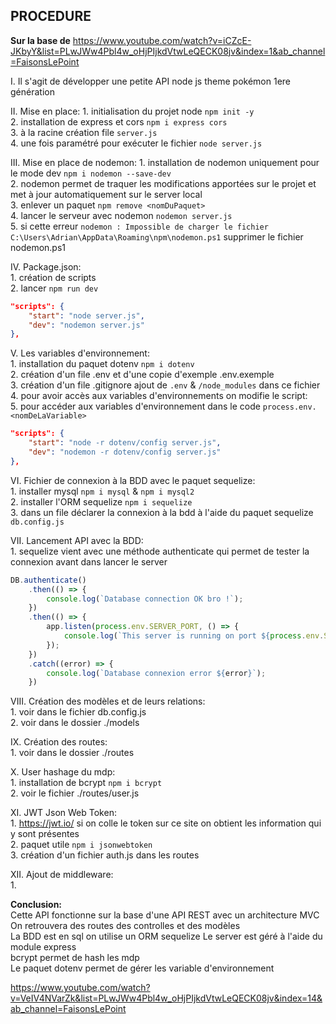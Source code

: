 ## PROCEDURE

**Sur la base de** https://www.youtube.com/watch?v=iCZcE-JKbyY&list=PLwJWw4Pbl4w_oHjPIjkdVtwLeQECK08jv&index=1&ab_channel=FaisonsLePoint  

I. Il s'agit de développer une petite API node js theme pokémon 1ere génération   

II. Mise en place:
    1. initialisation du projet node `npm init -y`  
    2. installation de express et cors `npm i express cors`    
    3. à la racine création file `server.js`  
    4. une fois paramétré pour exécuter le fichier `node server.js`  

III. Mise en place de nodemon:
    1. installation de nodemon uniquement pour le mode dev `npm i nodemon --save-dev`     
    2. nodemon permet de traquer les modifications apportées sur le projet et met à jour automatiquement sur le server local  
    3. enlever un paquet `npm remove <nomDuPaquet>`  
    4. lancer le serveur avec nodemon `nodemon server.js`  
    5. si cette erreur `nodemon : Impossible de charger le fichier C:\Users\Adrian\AppData\Roaming\npm\nodemon.ps1` supprimer le fichier nodemon.ps1  

IV. Package.json:  
    1. création de scripts  
    2. lancer `npm run dev`  
```json
"scripts": {
    "start": "node server.js",
    "dev": "nodemon server.js"
},
```

V. Les variables d'environnement:  
    1. installation du paquet dotenv `npm i dotenv`  
    2. création d'un file .env et d'une copie d'exemple .env.exemple  
    3. création d'un file .gitignore ajout de `.env` & `/node_modules` dans ce fichier  
    4. pour avoir accès aux variables d'environnements on modifie le script:  
    5. pour accéder aux variables d'environnement dans le code `process.env.<nomDeLaVariable>`  
```json
"scripts": {
    "start": "node -r dotenv/config server.js",
    "dev": "nodemon -r dotenv/config server.js"
},
```

VI. Fichier de connexion à la BDD avec le paquet sequelize:  
    1. installer mysql `npm i mysql` & `npm i mysql2`  
    2. installer l'ORM sequelize `npm i sequelize`  
    3. dans un file déclarer la connexion à la bdd à l'aide du paquet sequelize `db.config.js`  

VII. Lancement API avec la BDD:  
    1. sequelize vient avec une méthode authenticate qui permet de tester la connexion avant dans lancer le server  
```js
DB.authenticate()
    .then(() => {
        console.log(`Database connection OK bro !`);
    })
    .then(() => {
        app.listen(process.env.SERVER_PORT, () => {
            console.log(`This server is running on port ${process.env.SERVER_PORT}. Enjoy !`);
        });
    })
    .catch((error) => {
        console.log(`Database connexion error ${error}`);
    })
```

VIII. Création des modèles et de leurs relations:  
    1. voir dans le fichier db.config.js  
    2. voir dans le dossier ./models  

IX. Création des routes:  
    1. voir dans le dossier ./routes  

X. User hashage du mdp:  
    1. installation de bcrypt `npm i bcrypt`  
    2. voir le fichier ./routes/user.js  

XI. JWT Json Web Token:  
    1. https://jwt.io/ si on colle le token sur ce site on obtient les information qui y sont présentes  
    2. paquet utile `npm i jsonwebtoken`  
    3. création d'un fichier auth.js dans les routes  

XII. Ajout de middleware:  
    1. 

**Conclusion:**  
Cette API fonctionne sur la base d'une API REST avec un architecture MVC  
On retrouvera des routes des controlles et des modèles  
La BDD est en sql on utilise un ORM sequelize 
Le server est géré à l'aide du module express  
bcrypt permet de hash les mdp  
Le paquet dotenv permet de gérer les variable d'environnement  

https://www.youtube.com/watch?v=VeIV4NVarZk&list=PLwJWw4Pbl4w_oHjPIjkdVtwLeQECK08jv&index=14&ab_channel=FaisonsLePoint   

